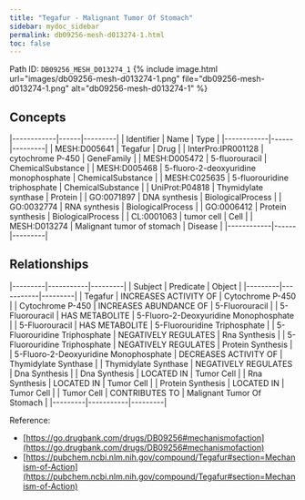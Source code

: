 ```yaml
---
title: "Tegafur - Malignant Tumor Of Stomach"
sidebar: mydoc_sidebar
permalink: db09256-mesh-d013274-1.html
toc: false 
---
```



Path ID: `DB09256_MESH_D013274_1`
{% include image.html url="images/db09256-mesh-d013274-1.png" file="db09256-mesh-d013274-1.png" alt="db09256-mesh-d013274-1" %}

## Concepts

|------------|------|---------|
| Identifier | Name | Type    |
|------------|------|---------|
| MESH:D005641 | Tegafur | Drug |
| InterPro:IPR001128 | cytochrome P-450 | GeneFamily |
| MESH:D005472 | 5-fluorouracil | ChemicalSubstance |
| MESH:D005468 | 5-fluoro-2-deoxyuridine monophosphate | ChemicalSubstance |
| MESH:C025635 | 5-fluorouridine triphosphate | ChemicalSubstance |
| UniProt:P04818 | Thymidylate synthase | Protein |
| GO:0071897 | DNA synthesis | BiologicalProcess |
| GO:0032774 | RNA synthesis | BiologicalProcess |
| GO:0006412 | Protein synthesis | BiologicalProcess |
| CL:0001063 | tumor cell | Cell |
| MESH:D013274 | Malignant tumor of stomach | Disease |
|------------|------|---------|

## Relationships

|---------|-----------|---------|
| Subject | Predicate | Object  |
|---------|-----------|---------|
| Tegafur | INCREASES ACTIVITY OF | Cytochrome P-450 |
| Cytochrome P-450 | INCREASES ABUNDANCE OF | 5-Fluorouracil |
| 5-Fluorouracil | HAS METABOLITE | 5-Fluoro-2-Deoxyuridine Monophosphate |
| 5-Fluorouracil | HAS METABOLITE | 5-Fluorouridine Triphosphate |
| 5-Fluorouridine Triphosphate | NEGATIVELY REGULATES | Rna Synthesis |
| 5-Fluorouridine Triphosphate | NEGATIVELY REGULATES | Protein Synthesis |
| 5-Fluoro-2-Deoxyuridine Monophosphate | DECREASES ACTIVITY OF | Thymidylate Synthase |
| Thymidylate Synthase | NEGATIVELY REGULATES | Dna Synthesis |
| Dna Synthesis | LOCATED IN | Tumor Cell |
| Rna Synthesis | LOCATED IN | Tumor Cell |
| Protein Synthesis | LOCATED IN | Tumor Cell |
| Tumor Cell | CONTRIBUTES TO | Malignant Tumor Of Stomach |
|---------|-----------|---------|

Reference: 
  - [https://go.drugbank.com/drugs/DB09256#mechanismofaction](https://go.drugbank.com/drugs/DB09256#mechanismofaction)
  - [https://pubchem.ncbi.nlm.nih.gov/compound/Tegafur#section=Mechanism-of-Action](https://pubchem.ncbi.nlm.nih.gov/compound/Tegafur#section=Mechanism-of-Action)
